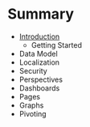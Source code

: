 # Summary

* [Introduction](README.md)
   * Getting Started
* Data Model
* Localization
* Security
* Perspectives
* Dashboards
* Pages
* Graphs
* Pivoting


